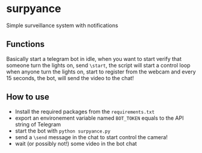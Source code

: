 # surpyance
Simple surveillance system with notifications

## Functions
Basically start a telegram bot in idle, when you want to start verify that someone turn the lights on, send `\start`,
the script will start a control loop when anyone turn the lights on, start to register from the webcam and every 15 seconds,
the bot, will send the video to the chat!

## How to use
- Install the required packages from the `requirements.txt`
- export an environement variable named `BOT_TOKEN` equals to the API string of Telegram
- start the bot with `python surpyance.py`
- send a `\send` message in the chat to start control the camera!
- wait (or possibly not!) some video in the bot chat
